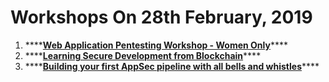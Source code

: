 # Workshops On 28th February, 2019

1. \*\*\*\*[**Web Application Pentesting Workshop - Women Only**](https://www.owaspseasides.com/events/penetration-testing-workshop)\*\*\*\*
2. \*\*\*\*[**Learning Secure Development from Blockchain**](https://www.owaspseasides.com/events/learning-secure-development-from-blockchained)\*\*\*\*
3. \*\*\*\*[**Building your first AppSec pipeline with all bells and whistles**](https://www.owaspseasides.com/events/building-your-first-appsec-pipeline-with-all-bells-and-whistles)\*\*\*\*

